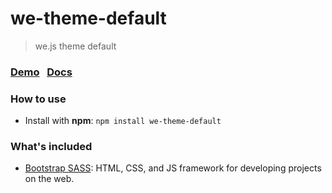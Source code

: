 # we-theme-default
> we.js theme default

### [Demo](https://wejs.github.io/we-theme-default) &nbsp; [Docs](http://docs.wejs.org/theme/default)

### How to use

- Install with **npm**:
```npm install we-theme-default ```

### What's included
- [Bootstrap SASS](http://getbootstrap.com/css/#sass): HTML, CSS, and JS framework for developing projects on the web.
